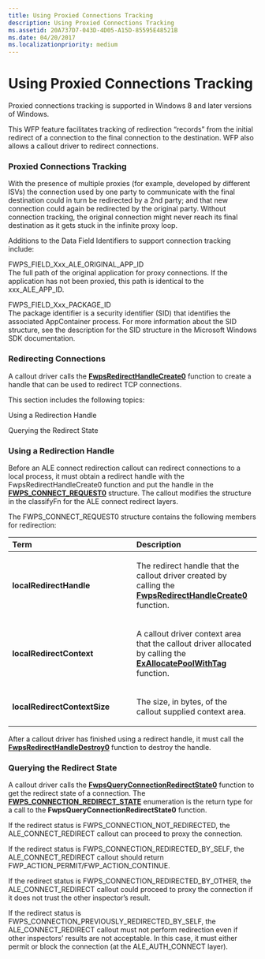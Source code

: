 ```yaml
---
title: Using Proxied Connections Tracking
description: Using Proxied Connections Tracking
ms.assetid: 20A737D7-043D-4D05-A15D-85595E48521B
ms.date: 04/20/2017
ms.localizationpriority: medium
---
```


# Using Proxied Connections Tracking


Proxied connections tracking is supported in Windows 8 and later versions of Windows.

This WFP feature facilitates tracking of redirection “records” from the initial redirect of a connection to the final connection to the destination. WFP also allows a callout driver to redirect connections.

### Proxied Connections Tracking

With the presence of multiple proxies (for example, developed by different ISVs) the connection used by one party to communicate with the final destination could in turn be redirected by a 2nd party; and that new connection could again be redirected by the original party. Without connection tracking, the original connection might never reach its final destination as it gets stuck in the infinite proxy loop.

Additions to the Data Field Identifiers to support connection tracking include:

<a href="" id="fwps-field-xxx-ale-original-app-id"></a>FWPS\_FIELD\_Xxx\_ALE\_ORIGINAL\_APP\_ID  
The full path of the original application for proxy connections. If the application has not been proxied, this path is identical to the xxx\_ALE\_APP\_ID.

<a href="" id="fwps-field-xxx-package-id"></a>FWPS\_FIELD\_Xxx\_PACKAGE\_ID  
The package identifier is a security identifier (SID) that identifies the associated AppContainer process. For more information about the SID structure, see the description for the SID structure in the Microsoft Windows SDK documentation.

### Redirecting Connections

A callout driver calls the [**FwpsRedirectHandleCreate0**](https://docs.microsoft.com/windows-hardware/drivers/ddi/content/fwpsk/nf-fwpsk-fwpsredirecthandlecreate0) function to create a handle that can be used to redirect TCP connections.

This section includes the following topics:

Using a Redirection Handle

Querying the Redirect State

### Using a Redirection Handle

Before an ALE connect redirection callout can redirect connections to a local process, it must obtain a redirect handle with the FwpsRedirectHandleCreate0 function and put the handle in the [**FWPS\_CONNECT\_REQUEST0**](https://docs.microsoft.com/windows-hardware/drivers/ddi/content/fwpsk/ns-fwpsk-_fwps_connect_request0) structure. The callout modifies the structure in the classifyFn for the ALE connect redirect layers.

The FWPS\_CONNECT\_REQUEST0 structure contains the following members for redirection:

<table>
<colgroup>
<col width="50%" />
<col width="50%" />
</colgroup>
<thead>
<tr class="header">
<th align="left">Term</th>
<th align="left">Description</th>
</tr>
</thead>
<tbody>
<tr class="odd">
<td align="left"><p><strong>localRedirectHandle</strong></p></td>
<td align="left"><p>The redirect handle that the callout driver created by calling the <a href="https://docs.microsoft.com/windows-hardware/drivers/ddi/content/fwpsk/nf-fwpsk-fwpsredirecthandlecreate0" data-raw-source="[&lt;strong&gt;FwpsRedirectHandleCreate0&lt;/strong&gt;](https://docs.microsoft.com/windows-hardware/drivers/ddi/content/fwpsk/nf-fwpsk-fwpsredirecthandlecreate0)"><strong>FwpsRedirectHandleCreate0</strong></a> function.</p></td>
</tr>
<tr class="even">
<td align="left"><p><strong>localRedirectContext</strong></p></td>
<td align="left"><p>A callout driver context area that the callout driver allocated by calling the <a href="https://docs.microsoft.com/windows-hardware/drivers/ddi/content/wdm/nf-wdm-exallocatepoolwithtag" data-raw-source="[&lt;strong&gt;ExAllocatePoolWithTag&lt;/strong&gt;](https://docs.microsoft.com/windows-hardware/drivers/ddi/content/wdm/nf-wdm-exallocatepoolwithtag)"><strong>ExAllocatePoolWithTag</strong></a> function.</p></td>
</tr>
<tr class="odd">
<td align="left"><p><strong>localRedirectContextSize</strong></p></td>
<td align="left"><p>The size, in bytes, of the callout supplied context area.</p></td>
</tr>
</tbody>
</table>

 

After a callout driver has finished using a redirect handle, it must call the [**FwpsRedirectHandleDestroy0**](https://docs.microsoft.com/windows-hardware/drivers/ddi/content/fwpsk/nf-fwpsk-fwpsredirecthandledestroy0) function to destroy the handle.

### Querying the Redirect State

A callout driver calls the [**FwpsQueryConnectionRedirectState0**](https://docs.microsoft.com/windows-hardware/drivers/ddi/content/fwpsk/nf-fwpsk-fwpsqueryconnectionredirectstate0) function to get the redirect state of a connection. The [**FWPS\_CONNECTION\_REDIRECT\_STATE**](https://docs.microsoft.com/windows-hardware/drivers/ddi/content/fwpsk/ne-fwpsk-fwps_connection_redirect_state_) enumeration is the return type for a call to the **FwpsQueryConnectionRedirectState0** function.

If the redirect status is FWPS\_CONNECTION\_NOT\_REDIRECTED, the ALE\_CONNECT\_REDIRECT callout can proceed to proxy the connection.

If the redirect status is FWPS\_CONNECTION\_REDIRECTED\_BY\_SELF, the ALE\_CONNECT\_REDIRECT callout should return FWP\_ACTION\_PERMIT/FWP\_ACTION\_CONTINUE.

If the redirect status is FWPS\_CONNECTION\_REDIRECTED\_BY\_OTHER, the ALE\_CONNECT\_REDIRECT callout could proceed to proxy the connection if it does not trust the other inspector’s result.

If the redirect status is FWPS\_CONNECTION\_PREVIOUSLY\_REDIRECTED\_BY\_SELF, the ALE\_CONNECT\_REDIRECT callout must not perform redirection even if other inspectors’ results are not acceptable. In this case, it must either permit or block the connection (at the ALE\_AUTH\_CONNECT layer).

 

 





